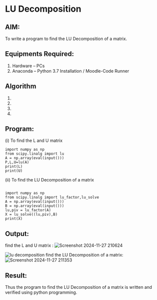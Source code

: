 # LU Decomposition 

## AIM:
To write a program to find the LU Decomposition of a matrix.

## Equipments Required:
1. Hardware – PCs
2. Anaconda – Python 3.7 Installation / Moodle-Code Runner

## Algorithm
1. 
2. 
3. 
4. 

## Program:
(i) To find the L and U matrix

```
import numpy as np
from scipy.linalg import lu
A = np.array(eval(input()))
P,L,U=lu(A)
print(L)
print(U)

```
(ii) To find the LU Decomposition of a matrix
```

import numpy as np
from scipy.linalg import lu_factor,lu_solve
A = np.array(eval(input()))
B = np.array(eval(input()))
lu,piv = lu_factor(A)
X = lu_solve((lu,piv),B)
print(X)

```

## Output:
find the L and U matrix :
![Screenshot 2024-11-27 210624](https://github.com/user-attachments/assets/60d99407-01ec-488b-a69e-5eda89c25e8e)

![lu decomposition]()
find the LU Decomposition of a matrix:
![Screenshot 2024-11-27 211353](https://github.com/user-attachments/assets/2a65baf0-c46d-4762-a6ea-9e31b231c480)


## Result:
Thus the program to find the LU Decomposition of a matrix is written and verified using python programming.

